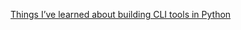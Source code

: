 [Things I’ve learned about building CLI tools in Python](https://simonwillison.net/2023/Sep/30/cli-tools-python/)
